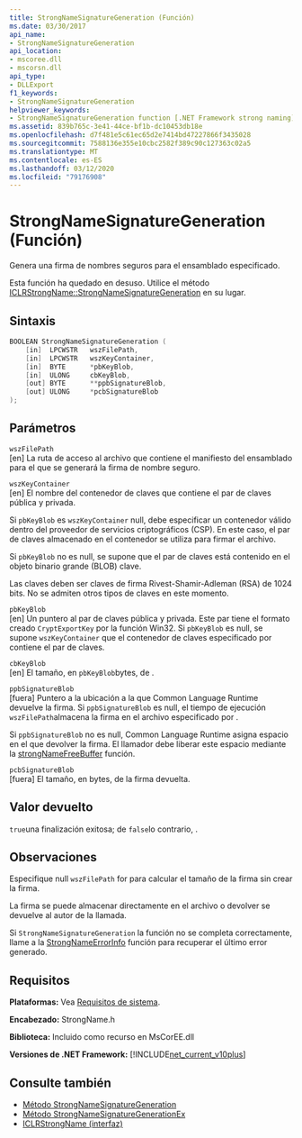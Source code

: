 ```yaml
---
title: StrongNameSignatureGeneration (Función)
ms.date: 03/30/2017
api_name:
- StrongNameSignatureGeneration
api_location:
- mscoree.dll
- mscorsn.dll
api_type:
- DLLExport
f1_keywords:
- StrongNameSignatureGeneration
helpviewer_keywords:
- StrongNameSignatureGeneration function [.NET Framework strong naming]
ms.assetid: 839b765c-3e41-44ce-bf1b-dc10453db18e
ms.openlocfilehash: d7f481e5c61ec65d2e7414bd47227866f3435028
ms.sourcegitcommit: 7588136e355e10cbc2582f389c90c127363c02a5
ms.translationtype: MT
ms.contentlocale: es-ES
ms.lasthandoff: 03/12/2020
ms.locfileid: "79176908"
---
```

# <a name="strongnamesignaturegeneration-function"></a>StrongNameSignatureGeneration (Función)
Genera una firma de nombres seguros para el ensamblado especificado.  
  
 Esta función ha quedado en desuso. Utilice el método [ICLRStrongName::StrongNameSignatureGeneration](../hosting/iclrstrongname-strongnamesignaturegeneration-method.md) en su lugar.  
  
## <a name="syntax"></a>Sintaxis  
  
```cpp  
BOOLEAN StrongNameSignatureGeneration (
    [in]  LPCWSTR   wszFilePath,  
    [in]  LPCWSTR   wszKeyContainer,  
    [in]  BYTE      *pbKeyBlob,  
    [in]  ULONG     cbKeyBlob,  
    [out] BYTE      **ppbSignatureBlob,  
    [out] ULONG     *pcbSignatureBlob  
);  
```  
  
## <a name="parameters"></a>Parámetros  
 `wszFilePath`  
 [en] La ruta de acceso al archivo que contiene el manifiesto del ensamblado para el que se generará la firma de nombre seguro.  
  
 `wszKeyContainer`  
 [en] El nombre del contenedor de claves que contiene el par de claves pública y privada.  
  
 Si `pbKeyBlob` es `wszKeyContainer` null, debe especificar un contenedor válido dentro del proveedor de servicios criptográficos (CSP). En este caso, el par de claves almacenado en el contenedor se utiliza para firmar el archivo.  
  
 Si `pbKeyBlob` no es null, se supone que el par de claves está contenido en el objeto binario grande (BLOB) clave.  
  
 Las claves deben ser claves de firma Rivest-Shamir-Adleman (RSA) de 1024 bits. No se admiten otros tipos de claves en este momento.  
  
 `pbKeyBlob`  
 [en] Un puntero al par de claves pública y privada. Este par tiene el formato creado `CryptExportKey` por la función Win32. Si `pbKeyBlob` es null, se supone `wszKeyContainer` que el contenedor de claves especificado por contiene el par de claves.  
  
 `cbKeyBlob`  
 [en] El tamaño, en `pbKeyBlob`bytes, de .  
  
 `ppbSignatureBlob`  
 [fuera] Puntero a la ubicación a la que Common Language Runtime devuelve la firma. Si `ppbSignatureBlob` es null, el tiempo de ejecución `wszFilePath`almacena la firma en el archivo especificado por .  
  
 Si `ppbSignatureBlob` no es null, Common Language Runtime asigna espacio en el que devolver la firma. El llamador debe liberar este espacio mediante la [strongNameFreeBuffer](strongnamefreebuffer-function.md) función.  
  
 `pcbSignatureBlob`  
 [fuera] El tamaño, en bytes, de la firma devuelta.  
  
## <a name="return-value"></a>Valor devuelto  
 `true`una finalización exitosa; de `false`lo contrario, .  
  
## <a name="remarks"></a>Observaciones  
 Especifique null `wszFilePath` for para calcular el tamaño de la firma sin crear la firma.  
  
 La firma se puede almacenar directamente en el archivo o devolver se devuelve al autor de la llamada.  
  
 Si `StrongNameSignatureGeneration` la función no se completa correctamente, llame a la [StrongNameErrorInfo](strongnameerrorinfo-function.md) función para recuperar el último error generado.  
  
## <a name="requirements"></a>Requisitos  
 **Plataformas:** Vea [Requisitos de sistema](../../get-started/system-requirements.md).  
  
 **Encabezado:** StrongName.h  
  
 **Biblioteca:** Incluido como recurso en MsCorEE.dll  
  
 **Versiones de .NET Framework:** [!INCLUDE[net_current_v10plus](../../../../includes/net-current-v10plus-md.md)]  
  
## <a name="see-also"></a>Consulte también

- [Método StrongNameSignatureGeneration](../hosting/iclrstrongname-strongnamesignaturegeneration-method.md)
- [Método StrongNameSignatureGenerationEx](../hosting/iclrstrongname-strongnamesignaturegenerationex-method.md)
- [ICLRStrongName (interfaz)](../hosting/iclrstrongname-interface.md)
